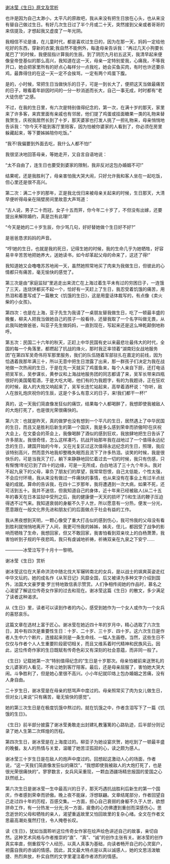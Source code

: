 [谢冰莹《生日》原文及赏析](https://www.vrrw.net/wx/8906.html)

也许是因为自己太渺小，太平凡的原故吧，我从来没有把生日放在心头，也从来没有替自己做过生日。有好几次生日过了半个月或二十天，突然接到父亲或者哥哥的来信提及，才想起我又虚度了一年光阴。

我相信不论是谁，在儿童时代，都是喜欢过生日的，因为在那一天，妈妈一定给他吃好的东西，穿新的衣裳;我自然不能例外，每逢母亲告诉我：“再过几天小狗要长尾巴了”的时候，我便屈指计算我的生辰。到了阴历九月初五这天，我清早起来便像皇帝登基似的那么高兴，我知道在这一天，母亲一定特别爱我，心痛我，不等我开口，她会把家里所有的好点心每样分一点我吃，她会买鱼买肉，有时也许还要杀鸡，最靠得住的在这一天一定不会挨骂，一定有两个鸡蛋下腹。

是的，小时候，常把生日当做快乐的日子，可是一到长大了，便把这天当做最痛苦的日子，眼看着年龄因时间的一分一秒消逝而长大，自己一事无成，时时都有“老大徒伤悲”之感。



不过，在我的生日里，有六次是特别值得纪念的，第一次，在满十岁的那天，家里来了许多客，来宾里面有亲戚也有邻居，他们提了鸡蛋或挂面糖果一类的礼物来替我贺生，庆祝我居然长到了十岁，那天婆家也打发人挑了一担礼物来，母亲悄悄地告诉我：“你今天不能到客厅里陪客，因为怕被你婆家的人看到了，你必须在房里躲藏起来，等下要姊姊陪你吃饭。”

“我不!我偏要到外面去吃，我什么人都不怕!”

我很坚决地回答母亲，等她走开，又自言自语地说：

“太不自由了，连生日也要受到婆家的限制，我非反对这包办婚姻不可!”

结果呢，还是我胜利了，母亲害怕我大哭大闹，只好允许我和客人坐在一起吃饭，但心里还是很不高兴。

第二次：满二十岁的那年，正是我北伐归来被母亲关起来的时候，生日那天，大清早便听得母亲在隔壁房间里故意大声骂道：

“古人说，男子二十而冠，女子十五而笄，你今年二十岁了，不但没有出嫁，还要提出来解除婚约，真是岂有此理!”

“今天是她的二十岁生辰，你少骂几句，好好替她做个生日好不好?”

是爸爸恳求妈妈的声音。

“哼!她的生日，也就是我的死日，记得生她的时候，我的生命几乎为她牺牲，好容易辛辛苦苦地把她养大，送她读书，如今却革起父母的命来了，这还了得!”

我知道她又会噜噜苏苏地闹一天，虽然她照常地买了肉来为我做生日，但彼此的心情都只有痛苦，毫无愉快的感觉了。

第三次是由“家庭监狱”里逃走出来流亡在上海过着生平未有过的穷困日子，一连饿了三天，连烧饼都买不起一个，恰好有一天赶上了生日，我忍受着饥饿的痛苦，用热泪和着墨写成了一篇散文《饥饿的生日》，这是用童话体裁写的，有点像《卖火柴的小女孩》。

第四次：也是在上海，亚子先生为我请了一桌朋友替我做生日，吃了一顿最丰盛的晚餐，柳夫人把我当做她自己的孩子一般看待，还替我取了一个名字叫做无畏，从此我叫她做爸爸，叫亚子先生做妈妈，一直到现在，写起来还是这么坤乾颠倒地称呼。

第五次：民国二十六年的秋天，正赶上中华民国有史以来最悲壮最伟大的时代，全国的每一个角落里，都燃起了抗战的烽火，那时我正率领着“湖南妇女战地服务团”在第四军吴奇伟将军那里服务，我们的队伍随着军部驻扎在嘉定的前线，因为恰遇着我那年满三十，所以无意中把生日泄露了出来，那一群孩子们决定为我在战地做一次热闹的生日，于是在先一天就买了鸡蛋鱼来，每个人亲自下厨，还打电话把吴军长，吴参谋长，黄参议和上海战地服务团的同志都请了来，吴军长带来四瓶很好的美国葡萄酒，于是大吃大喝，他们有的为我题字，有的为我题诗，正在狂欢的时候，敌人的大炮又响起来了，吴军长连忙站起来，高举着酒杯说：“你听，敌人在放礼炮庆祝你的生辰，这是个多么有意义的日子，来!我们都干一杯!”

真的，这一天我们简直像发狂似的痛饮，结果每个人都喝醉了，我想即使我被敌人的大炮打死了，也是很光荣很痛快的。

第六次：也就是昨天，真的做梦也没有想到一个平凡的生日，居然遇上了中华民国的生日，而且又是胜利后新生的第一个国庆，我是多么感到荣幸而骄傲呵!在庆祝大会上，在文委会的茶会上，我像喝醉了酒似的感到狂欢，我放肆地把生日告诉了许多朋友。我很奇怪，怎么这样凑巧，抗战开始那年我在战地过了一个值得永远纪念的生日，建国开始的今年，又在光复区过这次值得永远纪念的生日，照理，我应该特别高兴，然而意外地我却整晚失眠而且流下了许多热泪。谈笑的时候，我是很快乐的，可是当我灭了灯，躺下来静静地回忆着过去一切的时候，我只有伤感，只有惭愧!年纪已到了四十的边缘，可是一无所成，白白地活了三十九个年头。我对不起九泉下的父母，辜负了朋友们的厚望，我常常怨恨，自己太低能，个性太强，不会应付环境，我从来没有做过一件痛快的事情，也从来没有在事业上有过半点丝毫的成就。算命的告诉我，在四十二岁那年，我将遭遇到一次大病，如果不死，还可活到五十。我并不迷信，但我知道自己的身体，近十年来已经被敌人(从二十五年的春天在日本监狱中受刑之后，我的健康便一天天的损坏了!)和生活的鞭子压迫得透不过气来。我知道衰弱的身躯不久于人世，所以愿意有一分热，便发一分光，愿意跟在一般文化界先进和朋友们的后面做点于社会有益的工作。

我从黑夜想到天明，一颗心像受了重大打击似的感到伤心，我可怜我的父母没有看到胜利就悄悄地离开了人间，我更可怜我的姊姊，姊夫，侄儿，都因受了战争的影响而牺牲了生命，我想回家，但又不敢回家，我害怕看到双亲坟上的白杨萧萧，我害怕听到子规的午夜悲鸣，我只有虔诚地祈祷，祈祷双亲在九泉之下安宁……

————冰莹泣写于十月十一黎明。

谢冰莹《生日》赏析

谢冰莹这位在大革命洪流中随北伐大军辗转南北的女兵，是以战士的飒爽英姿走红中华文坛的。她的成名作《从军日记》风靡全国，后又被译为多种文字介绍到国外，法国大文豪罗曼·罗兰特地致信表示赞赏。人们争相传阅她的作品时，慕名之心渴望了解这位传奇女作家的过去和现在。谢冰莹这篇《生日》的散文，多少满足了读者这种渴求。

从《生日》里，读者可以读到作者的内心，感受到她作为一个女人或作为一个女兵的喜怒哀乐。

这篇文章在选材上富于匠心。谢冰莹在她近四十年的岁月中，精心选取了六次生日，其中有四次是重要性生日：十岁、二十岁、三十岁、四十岁。这六次生日是作者人生中六个断片，连接起来则是一条生命线、一幅人生画卷。当然，这些生日不仅仅与作者个人人生重要阶段密切相关，而且又维系着时代精神和民族风云。因此，这位传奇作家的生日既赋有传奇色彩又有深刻的社会意蕴，而非同一般了。

《生日》记载她第一次“特别值得纪念的”生日是十岁那次。母亲怕被前来送贺礼的女儿婆家的人看见，不肯让她到客厅陪客。最后，还是母亲屈服了，害怕她大哭大闹。斗争胜利了，但是她心里很不高兴。小小年纪就印烙上包办婚姻之苦痛，没有人身自由。

二十岁生日，谢冰莹是在母亲的怒骂声中度过的。母亲照常买了肉为女儿做生日，但对女儿来说“只有痛苦，毫无愉快的感觉”。

她的第三次生日是在极度饥饿中熬过的。就在饥饿之中，作者含泪写下了一篇《饥饿的生日》。

《生日》前半部分披露了谢冰莹勇敢走出封建礼教藩篱的心路轨迹，后半部分则记录了她人生第二次辉煌的历程。

第四次生日，谢冰莹是在上海度过的。柳亚子为她设宴庆贺，她吃到了一顿最丰盛的晚餐。友人的热情与关爱，温暖了她苦涩孤寂的心，读之颇为感人。

谢冰莹三十岁生日是在敌人的炮声中度过的。回想起这激动人心的场面，作者说，“这一天我们简直像发狂似的痛饮”，“我想即使我被敌人的大炮打死了，也是很光荣很痛快的”。寥寥数言，女兵风采重现，一颗血洒疆场精忠报国的爱国之心跃然纸上。

第六次生日是谢冰莹一生中最高兴的日子，那天巧遇抗战胜利后新生的第一个国庆，作者感到荣幸而骄傲。晚上夜不能寐，浮想联翩。文章结尾部分，作者回望自己走过四十年的历程，百感交集。一方面，担心自己衰弱的身躯不久于人世，欲想拼命工作，有一分热发一分光;另一方面，疲惫的心仿佛遭到重创而深感伤心，思念逝世的父母和牺牲的亲人，渴望重返故里又怕回故里的复杂心绪。全文在作者文思最高潮处戛然打住，令人掩卷长叹。

读《生日》，犹如当面聆听这位传奇女作家在绘声绘色讲述自己的故事，亲切自然。这种艺术风格与作者推崇的“直”、“真”、“诚”的创作主张有关。谢冰莹的创作真实率直，侧重叙写个人经历，以真人真事为基础，向读者畅开自己的心灵窗户，袒露自我的赤诚的情感。因此，其文最大特点是以真以诚感人，她的文思活泼敏捷、热烈奔放，朴实自然的文字里灌注着作者浓烈的情感。

